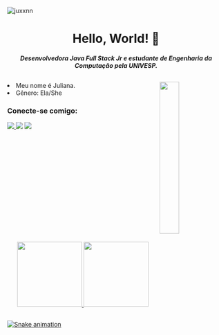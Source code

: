 <p align=" left"> <img src="https://komarev.com/ghpvc/?username=juxxnn&label=Profile%20views&color=0e75b6&style=flat" alt="juxxnn" /> </p>

<h1 align="center">Hello, World! 👋</h1>
<h5 align="center">Desenvolvedora Java Full Stack Jr e estudante de Engenharia da Computação pela UNIVESP.</h5>

<div>
<h2 align="center">  </h2>
<img src="https://data.whicdn.com/images/361130822/original.jpg" width="30%" height="30%" align="right">
  
<li>Meu nome é Juliana.</li>
<li>Gênero: Ela/She
</li>






</a> </p>
<h3 align="left">Conecte-se comigo:</h3>
<p align="left">

<div> 
  <a href="https://www.linkedin.com/in/julianatadeudasilva/" target="_blank"><img src="https://img.shields.io/badge/LinkedIn-0077B5?style=for-the-badge&logo=linkedin&logoColor=white"> </a>
  <a href="https://t.me/juxxnn" target="_blank"><img src="https://img.shields.io/badge/Telegram-2CA5E0?style=for-the-badge&logo=telegram&logoColor=white"></a>
  <a href="https://discord.gg/juxxnn#3038" target="_blank"><img src="https://img.shields.io/badge/Discord-7289DA?style=for-the-badge&logo=discord&logoColor=white" target="_blank"></a> 
 

 ####
</div>
<br>
<br>
<br>
<br>
<br>
<br>
<br>
<br>
<br>
<br>
<br>
<br>
<br>
<br>
<div align="center">
  <a href="https://github.com/juxxnn">
  <img height="150em" src="https://github-readme-stats.vercel.app/api?username=juxxnn&show_icons=true&theme=dracula&include_all_commits=true&count_private=true"/>  
  <img height="150em" src="https://github-readme-stats.vercel.app/api/top-langs/?username=juxxnn&layout=compact&langs_count=7&theme=dracula"/>
   
  </div>
  
  
  
  ##
  
  ![Snake animation](https://github.com/juxxnn/juxxnn/blob/output/github-contribution-grid-snake.svg)
